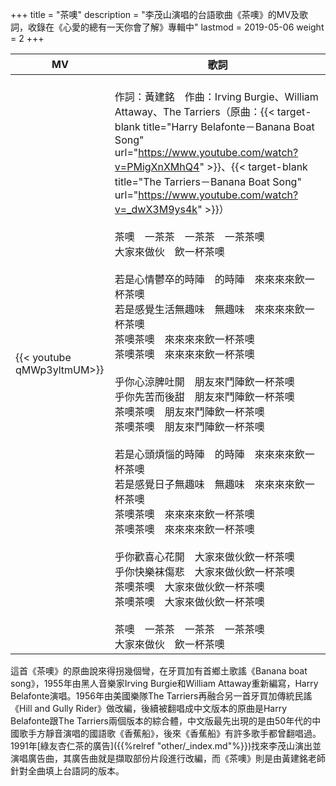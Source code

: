 +++
title = "茶噢"
description = "李茂山演唱的台語歌曲《茶噢》的MV及歌詞，收錄在《心愛的總有一天你會了解》專輯中"
lastmod = 2019-05-06
weight = 2
+++

MV  | 歌詞  
--------------|-------
{{< youtube qMWp3yltmUM>}}|<br/>作詞：黃建銘　作曲：Irving Burgie、William Attaway、The Tarriers（原曲：{{< target-blank title="Harry Belafonte－Banana Boat Song" url="https://www.youtube.com/watch?v=PMigXnXMhQ4" >}}、{{< target-blank title="The Tarriers－Banana Boat Song" url="https://www.youtube.com/watch?v=_dwX3M9ys4k" >}}）<br/><br/>茶噢　一茶茶　一茶茶　一茶茶噢<br/>大家來做伙　飲一杯茶噢<br/><br/>若是心情鬱卒的時陣　的時陣　來來來來飲一杯茶噢<br/>若是感覺生活無趣味　無趣味　來來來來飲一杯茶噢<br/>茶噢茶噢　來來來來飲一杯茶噢<br/>茶噢茶噢　來來來來飲一杯茶噢<br/><br/>乎你心涼脾吐開　朋友來鬥陣飲一杯茶噢<br/>乎你先苦而後甜　朋友來鬥陣飲一杯茶噢<br/>茶噢茶噢　朋友來鬥陣飲一杯茶噢<br/>茶噢茶噢　朋友來鬥陣飲一杯茶噢<br/><br/>若是心頭煩惱的時陣　的時陣　來來來來飲一杯茶噢<br/>若是感覺日子無趣味　無趣味　來來來來飲一杯茶噢<br/>茶噢茶噢　來來來來飲一杯茶噢<br/>茶噢茶噢　來來來來飲一杯茶噢<br/><br/>乎你歡喜心花開　大家來做伙飲一杯茶噢<br/>乎你快樂袜傷悲　大家來做伙飲一杯茶噢<br/>茶噢茶噢　大家來做伙飲一杯茶噢<br/>茶噢茶噢　大家來做伙飲一杯茶噢<br/><br/>茶噢　一茶茶　一茶茶　一茶茶噢<br/>大家來做伙　飲一杯茶噢


這首《茶噢》的原曲說來得拐幾個彎，在牙買加有首鄉土歌謠《Banana boat song》，1955年由黑人音樂家Irving Burgie和William Attaway重新編寫，Harry Belafonte演唱。1956年由美國樂隊The Tarriers再融合另一首牙買加傳統民謠《Hill and Gully Rider》做改編，後續被翻唱成中文版本的原曲是Harry Belafonte跟The Tarriers兩個版本的綜合體，中文版最先出現的是由50年代的中國歌手方靜音演唱的國語歌《香蕉船》，後來《香蕉船》有許多歌手都曾翻唱過。  
1991年[綠友杏仁茶的廣告]({{%relref "other/_index.md"%}})找來李茂山演出並演唱廣告曲，其廣告曲就是擷取部份片段進行改編，而《茶噢》則是由黃建銘老師針對全曲填上台語詞的版本。